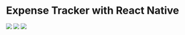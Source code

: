 # Expense Tracker with React Native

![](https://i.ibb.co/hFxHXM7/finances-cristian-alexis-orozco-benjumea.png)
![](https://i.ibb.co/SB13hBN/finances-2-cristian-alexis-orozco-benjumea.png)
![](https://i.ibb.co/bBH9g2m/finances-3-cristian-alexis-orozco-benjumea.png)
